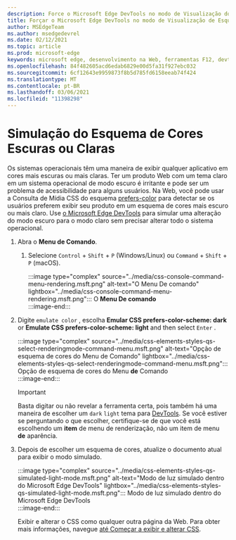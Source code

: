 ```yaml
---
description: Force o Microsoft Edge DevTools no modo de Visualização do Esquema de Cores.
title: Forçar o Microsoft Edge DevTools no modo de Visualização de Esquema de Cores (CSS prefere Esquema de Cores)
author: MSEdgeTeam
ms.author: msedgedevrel
ms.date: 02/12/2021
ms.topic: article
ms.prod: microsoft-edge
keywords: microsoft edge, desenvolvimento na Web, ferramentas F12, devtools
ms.openlocfilehash: 84f482605acd6edab6829e00d5fa31f927ebc032
ms.sourcegitcommit: 6cf12643e9959873f8b5d785fd6158eeab74f424
ms.translationtype: MT
ms.contentlocale: pt-BR
ms.lasthandoff: 03/06/2021
ms.locfileid: "11398298"
---
```

# <a name="dark-or-light-color-scheme-simulation"></a>Simulação do Esquema de Cores Escuras ou Claras  

Os sistemas operacionais têm uma maneira de exibir qualquer aplicativo em cores mais escuras ou mais claras.  Ter um produto Web com um tema claro em um sistema operacional de modo escuro é irritante e pode ser um problema de acessibilidade para alguns usuários.  Na Web, você pode usar a Consulta de Mídia CSS do esquema [prefers-color][MDNPrefersColorScheme] para detectar se os usuários preferem exibir seu produto em um esquema de cores mais escuro ou mais claro.  Use [o Microsoft Edge DevTools][DevtoolsIndex] para simular uma alteração do modo escuro para o modo claro sem precisar alterar todo o sistema operacional.  

1.  Abra o **Menu de Comando**.  
    1.  Selecione `Control` + `Shift` + `P` \(Windows/Linux\) ou `Command` + `Shift` + `P` \(macOS\).  
        
        :::image type="complex" source="../media/css-console-command-menu-rendering.msft.png" alt-text="O Menu De comando" lightbox="../media/css-console-command-menu-rendering.msft.png":::
           O **Menu De comando**  
        :::image-end:::  
        
1.  Digite `emulate color` , escolha **Emular CSS prefers-color-scheme: dark** or **Emulate CSS prefers-color-scheme: light** and then select `Enter` .  
    
    :::image type="complex" source="../media/css-elements-styles-qs-select-renderingmode-command-menu.msft.png" alt-text="Opção de esquema de cores do Menu de Comando" lightbox="../media/css-elements-styles-qs-select-renderingmode-command-menu.msft.png":::
       Opção de esquema de cores do Menu **de** Comando  
    :::image-end:::  
    
    > [!IMPORTANT]
    > Basta digitar ou não revelar a ferramenta certa, pois também há uma maneira de escolher um `dark` `light` tema para [DevTools][DevtoolsCustomizeDarkTheme].  Se você estiver se perguntando o que escolher, certifique-se de que você está escolhendo um **item** de menu de renderização, não um item de menu **de** aparência.  

1.  Depois de escolher um esquema de cores, atualize o documento atual para exibir o modo simulado.  
    
    :::image type="complex" source="../media/css-elements-styles-qs-simulated-light-mode.msft.png" alt-text="Modo de luz simulado dentro do Microsoft Edge DevTools" lightbox="../media/css-elements-styles-qs-simulated-light-mode.msft.png":::
       Modo de luz simulado dentro do Microsoft Edge DevTools  
    :::image-end:::  
    
    Exibir e alterar o CSS como qualquer outra página da Web.  Para obter mais informações, navegue [até Começar a exibir e alterar CSS][DevtoolsCssIndex].  

<!-- links -->  

[DevtoolsIndex]: ../index.md "Ferramentas de desenvolvedor do Microsoft Edge (Chromium) | Microsoft Docs"  
[DevtoolsCustomizeDarkTheme]: ../customize/dark-theme.md "Habilitar tema escuro no Microsoft Edge DevTools | Microsoft Docs"
[DevtoolsCssIndex]: ../css/index.md "Começar a exibir e alterar o css | Microsoft Docs"  

[MDNPrefersColorScheme]: https://developer.mozilla.org/docs/Web/CSS/@media/prefers-color-scheme "prefers-color-scheme | MDN"  
